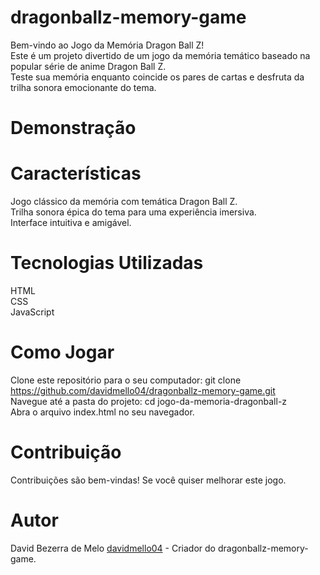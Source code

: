 # dragonballz-memory-game

Bem-vindo ao Jogo da Memória Dragon Ball Z!  
Este é um projeto divertido de um jogo da memória temático baseado na popular série de anime Dragon Ball Z.  
Teste sua memória enquanto coincide os pares de cartas e desfruta da trilha sonora emocionante do tema.

# Demonstração


# Características
Jogo clássico da memória com temática Dragon Ball Z.  
Trilha sonora épica do tema para uma experiência imersiva.  
Interface intuitiva e amigável.  

# Tecnologias Utilizadas
HTML  
CSS  
JavaScript  

# Como Jogar
Clone este repositório para o seu computador: git clone https://github.com/davidmello04/dragonballz-memory-game.git  
Navegue até a pasta do projeto: cd jogo-da-memoria-dragonball-z  
Abra o arquivo index.html no seu navegador.

# Contribuição
Contribuições são bem-vindas! Se você quiser melhorar este jogo.

# Autor
David Bezerra de Melo [davidmello04](https://github.com/davidmello04) - Criador do dragonballz-memory-game.
